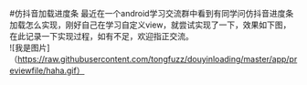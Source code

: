#仿抖音加载进度条
  最近在一个android学习交流群中看到有同学问仿抖音进度条加载怎么实现，刚好自己在学习自定义view，就尝试实现了一下，效果如下图，在此记录一下实现过程，如有不足，欢迎指正交流。<br/>
  ![我是图片]（https://raw.githubusercontent.com/tongfuzz/douyinloading/master/app/previewfile/haha.gif）
  
 